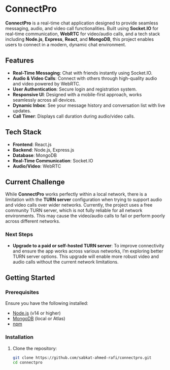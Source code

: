 # ConnectPro

**ConnectPro** is a real-time chat application designed to provide seamless messaging, audio, and video call functionalities. Built using **Socket.IO** for real-time communication, **WebRTC** for video/audio calls, and a tech stack including **Node.js**, **Express**, **React**, and **MongoDB**, this project enables users to connect in a modern, dynamic chat environment.

## Features

- **Real-Time Messaging**: Chat with friends instantly using Socket.IO.
- **Audio & Video Calls**: Connect with others through high-quality audio and video powered by WebRTC.
- **User Authentication**: Secure login and registration system.
- **Responsive UI**: Designed with a mobile-first approach, works seamlessly across all devices.
- **Dynamic Inbox**: See your message history and conversation list with live updates.
- **Call Timer**: Displays call duration during audio/video calls.

## Tech Stack

- **Frontend**: React.js
- **Backend**: Node.js, Express.js
- **Database**: MongoDB
- **Real-Time Communication**: Socket.IO
- **Audio/Video**: WebRTC

## Current Challenge

While **ConnectPro** works perfectly within a local network, there is a limitation with the **TURN server** configuration when trying to support audio and video calls over wider networks. Currently, the project uses a free community TURN server, which is not fully reliable for all network environments. This may cause the video/audio calls to fail or perform poorly across different networks.

### Next Steps

- **Upgrade to a paid or self-hosted TURN server**: To improve connectivity and ensure the app works across various networks, I’m exploring better TURN server options. This upgrade will enable more robust video and audio calls without the current network limitations.

## Getting Started

### Prerequisites

Ensure you have the following installed:

- [Node.js](https://nodejs.org/) (v14 or higher)
- [MongoDB](https://www.mongodb.com/) (local or Atlas)
- [npm](https://www.npmjs.com/)

### Installation

1. Clone the repository:

   ```bash
   git clone https://github.com/sabkat-ahmed-rafi/connectpro.git
   cd connectpro
